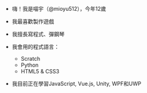 - 嗨！我是喵宇（@mioyu512），今年12歲

- 我最喜歡製作遊戲

- 我擅長寫程式、彈鋼琴

- 我會用的程式語言：
  - Scratch
  - Python
  - HTML5 & CSS3

- 我目前正在學習JavaScript, Vue.js, Unity, WPF和UWP
